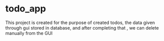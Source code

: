 # todo_app


This project is created for the purpose of created todos,
the data given through gui stored in database, and after completing that ,
we can delete manually from the GUI 
